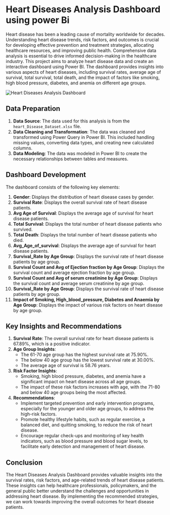 # Heart Diseases Analysis Dashboard using power Bi
Heart disease has been a leading cause of mortality worldwide for decades. Understanding heart disease trends, risk factors, and outcomes is crucial for developing effective prevention and treatment strategies, allocating healthcare resources, and improving public health. Comprehensive data analysis is essential to drive informed decision-making in the healthcare industry.
This project aims to analyze heart disease data and create an interactive dashboard using Power BI. The dashboard provides insights into various aspects of heart diseases, including survival rates, average age of survival, total survival, total death, and the impact of factors like smoking, high blood pressure, diabetes, and anemia on different age groups.

![Heart Diseases Analysis Dashboard](Heartdiseaseanalysisimge.PNG)

## Data Preparation

1. **Data Source**: The data used for this analysis is from the `heart_Disease_Dataset.xlsx` file.
2. **Data Cleaning and Transformation**: The data was cleaned and transformed using Power Query in Power BI. This included handling missing values, converting data types, and creating new calculated columns.
3. **Data Modeling**: The data was modeled in Power BI to create the necessary relationships between tables and measures.

## Dashboard Development

The dashboard consists of the following key elements:

1. **Gender**: Displays the distribution of heart disease cases by gender.
2. **Survival Rate**: Displays the overall survival rate of heart disease patients.
3. **Avg Age of Survival**: Displays the average age of survival for heart disease patients.
4. **Total Survival**: Displays the total number of heart disease patients who survived.
5. **Total Death**: Displays the total number of heart disease patients who died.
6. **Avg_Age_of_survival**: Displays the average age of survival for heart disease patients.
7. **Survival_Rate by Age Group**: Displays the survival rate of heart disease patients by age group.
8. **Survival Count and Avg of Ejection fraction by Age Group**: Displays the survival count and average ejection fraction by age group.
9. **Survival Count and Avg of serum creatinine by Age Group**: Displays the survival count and average serum creatinine by age group.
10. **Survival_Rate by Age Group**: Displays the survival rate of heart disease patients by age group.
11. **Impact of Smoking, High_blood_pressure, Diabetes and Anaemia by Age Group**: Displays the impact of various risk factors on heart disease by age group.

## Key Insights and Recommendations

1. **Survival Rate**: The overall survival rate for heart disease patients is 67.89%, which is a positive indicator.
2. **Age Group Insights**:
   - The 61-70 age group has the highest survival rate at 75.90%.
   - The below 40 age group has the lowest survival rate at 30.00%.
   - The average age of survival is 58.76 years.
3. **Risk Factor Insights**:
   - Smoking, high blood pressure, diabetes, and anemia have a significant impact on heart disease across all age groups.
   - The impact of these risk factors increases with age, with the 71-80 and below 40 age groups being the most affected.
4. **Recommendations**:
   - Implement targeted prevention and early intervention programs, especially for the younger and older age groups, to address the high-risk factors.
   - Promote healthy lifestyle habits, such as regular exercise, a balanced diet, and quitting smoking, to reduce the risk of heart disease.
   - Encourage regular check-ups and monitoring of key health indicators, such as blood pressure and blood sugar levels, to facilitate early detection and management of heart disease.

## Conclusion

The Heart Diseases Analysis Dashboard provides valuable insights into the survival rates, risk factors, and age-related trends of heart disease patients. These insights can help healthcare professionals, policymakers, and the general public better understand the challenges and opportunities in addressing heart disease. By implementing the recommended strategies, we can work towards improving the overall outcomes for heart disease patients.

